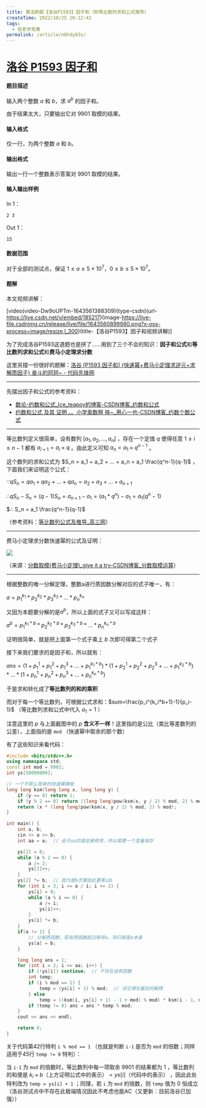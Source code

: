 ```yaml
---
title: 算法刷题【洛谷P1593】因子和（附等比数列求和公式推导）
createTime: 2022/10/25 20:12:42
tags:
  - 信息学竞赛
permalink: /article/n8hdy83s/
---
```


# [洛谷 P1593 因子和](https://www.luogu.com.cn/problem/P1593)

#### 题目描述

输入两个整数 $a$ 和 $b$，求 $a^b$ 的因子和。

由于结果太大，只要输出它对 $9901$ 取模的结果。

#### 输入格式

仅一行，为两个整数 $a$ 和 $b$。

#### 输出格式

输出一行一个整数表示答案对 $9901$ 取模的结果。

#### 输入输出样例

In 1：

```text
2 3
```

Out 1：

```text
15
```

#### 数据范围

对于全部的测试点，保证 $1 \leq a \leq 5 \times 10^7$，$0 \leq b \leq 5 \times 10^7$。

#### 题解

本文视频讲解：

[video(video-Dw9oUPTm-1643561388309)(type-csdn)(url-https://live.csdn.net/v/embed/185217)(image-https://live-file.csdnimg.cn/release/live/file/1643560899980.png?x-oss-process=image/resize,l_300)(title-【洛谷P1593】因子和视频讲解)]

为了完成洛谷P1593这道题也是拼了……用到了三个不会的知识：**因子和公式**和**等比数列求和公式**和**费马小定理求分数**

这里另摆一份很好的题解：[洛谷  \[P1593 因子和\] {快速幂+费马小定理求逆元+求解质因子} 奋斗的珂珂~ - 代码先锋网](https://www.codeleading.com/article/35114320917/)

---

先摆出因子和公式的参考资料：

- [数论-约数和公式_Ice_teapoy的博客-CSDN博客_约数和公式](https://blog.csdn.net/Ice_teapoy/article/details/88368968)
- [约数和公式 及其 证明 。。小学奥数啊 摔~_用心一也-CSDN博客_约数个数公式](https://blog.csdn.net/u012935901/article/details/20144899)

---

等比数列定义很简单，设有数列 $[a_1, a_2,...,a_n]$ ，存在一个定值 $q$ 使得任意 $1 ≤ i ≤ n-1$ 都有 $a_{i+1} = a_i \times q$ 。由此定义可知 $a_n = a_1 \times q^{n-1}$ 。

这个数列的求和公式为 $S_n = a_1 + a_2 + ... + a_n = a_1 \frac{q^n-1}{q-1}$ ，下面我们来证明这个公式：

$∵ qS_n = qa_1 + qa_2 + ... + qa_n = a_2 + a_3 + ... + a_{n+1}$

$∴  qS_n - S_n= (q-1) S_n = a_{n+1} - a_1 = (a_1 * q^n) - a_1 = a_1(q^n-1)$

$∴ S_n = a_1 \frac{q^n-1}{q-1}$

（参考资料：[等比数列公式及推导_高三网](http://www.gaosan.com/gaokao/263195.html)）

---

费马小定理求分数快速幂的公式及证明：

![](/images/485e459e5517126b97e5cf5a63db4a1a.png)

（来源：[分数取模(费马小定理)_give it a try-CSDN博客_分数取模运算](https://blog.csdn.net/moasad/article/details/107535947)）

---

根据整数的唯一分解定理，整数a进行质因数分解对应的式子唯一，有：

$a = p_1^{k_1} * p_2^{k_2} *p_3^{k_3}* … * p_n^{k_n}$

又因为本题要分解的是$a^b$，所以上面的式子又可以写成这样：

$a^b= p_1^{k_1*b} * p_2^{k_2*b} *p_3^{k_3*b}* … * p_n^{k_n*b}$

证明很简单，就是把上面第一个式子乘上 $b$ 次即可得第二个式子

接下来我们要求的是因子和，所以就有：

$ans= (1+p_1^1 + p_1^2 +p_1^3+ … + p_1^{k_1*b})*(1+p_2^1 + p_2^2 +p_2^3+ … + p_1^{k_2*b})*...*(1+p_n^1 + p_n^2 +p_n^3+ … + p_n^{k_n*b})$

于是求和转化成了**等比数列的和的乘积**

而对于每一个等比数列，可根据公式求和：$sum=\frac{p_i^{k_i*b+1}-1}{p_i-1}$ （等比数列求和公式中代入 $a_1 = 1$ ）

注意这里的 $p$ 与上面截图中的 $p$ **含义不一样**！这里指的是公比（类比等差数列的公差），上面指的是 `mod` （快速幂中取余的那个数）

有了这些知识来看代码：

```cpp
#include <bits/stdc++.h>
using namespace std;
const int mod = 9901;
int ys[50000000];

// 一个不那么简单的快速幂模板
long long ksm(long long x, long long y) {
    if (y == 0) return 1;
    if (y % 2 == 0) return ((long long)pow(ksm(x, y / 2) % mod, 2) % mod);
    return (x * (long long)pow(ksm(x, y / 2) % mod, 2) % mod);
}

int main() {
    int a, b;
    cin >> a >> b;
    int aa = a;  // 由于aa的值会被修改，所以需要一个变量保存

    ys[2] = 0;
    while (a % 2 == 0) {
        a /= 2;
        ys[2]++;
    }
    ys[2] *= b;  // 因为是b次幂因此要乘以b
    for (int i = 3; i <= a / i; i += 2) {
        ys[i] = 0;
        while (a % i == 0) {
            a /= i;
            ys[i]++;
        }
        ys[i] *= b;
    }
    if(a != 1) {
        // 分解质因数，若有质因数超过根号a，则只能是a本身
        ys[a] = b;
    }

    long long ans = 1;
    for (int i = 2; i <= aa; i++) {
        if (!ys[i]) continue;  // 不存在该质因数
        int temp;
        if (i % mod == 1) {
            temp = (ys[i] + 1) % mod;  // 详见博文最后的解释
        } else
            temp = ((ksm(i, ys[i] + 1) - 1 + mod) % mod) * ksm(i - 1, mod - 2) % mod;  // 使用费马小定理求解
        if (temp != 0) ans = ans * temp % mod;
    }
    cout << ans << endl;

    return 0;
}
```

关于代码第42行特判 `i % mod == 1` （也就是判断 `i-1` 是否为 `mod` 的倍数；同样适用于45行 `temp != 0` 特判）：

当 `i-1` 为 `mod` 的倍数时，等比数列中每一项取余 $9901$ 的结果都为 $1$ ，等比数列的和便是 $k_i \times b\text{（上方证明公式中的表示）} = ys[i]\text{（代码中的表示）}$ ，因此此处特判改为 `temp = ys[i] + 1` ；同理，若 `i` 为 `mod` 的倍数，则 `temp` 值为 $0$ 恒成立（洛谷测试点中不存在此极端情况因此不考虑也能AC（又更新：目前洛谷已加强））

